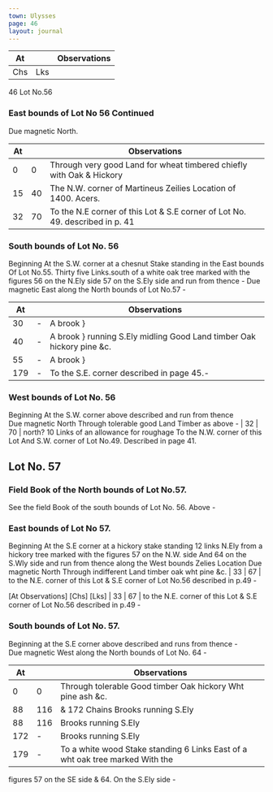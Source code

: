```yaml
---
town: Ulysses
page: 46
layout: journal
---
```


| At |    | Observations |
| -- | -- | ------------ |
| Chs | Lks | |

46
Lot No.56
### East bounds of Lot No 56 Continued

Due magnetic North.

| At |    | Observations |
| -- | -- | ------------ |
| 0 | 0 | Through very good Land for wheat timbered chiefly with Oak & Hickory
| 15 | 40 | The N.W. corner of Martineus Zeilies Location of 1400. Acers.
| 32 | 70 | To the N.E corner of this Lot & S.E corner of Lot No. 49. described in p. 41

### South bounds of Lot No. 56

Beginning At the S.W. corner at a chesnut Stake standing in the East bounds
Of Lot No.55. Thirty five Links.south of a white oak tree marked with the figures 56 on the N.Ely side 57 on the S.Ely side and run from thence - Due magnetic East along the North bounds of Lot No.57 -

| At |    | Observations |
| -- | -- | ------------ |
| 30 | - | A brook }
| 40 | - | A brook } running S.Ely midling Good Land timber Oak hickory pine &c.
| 55 | - | A brook }
| 179 | - | To the S.E. corner described in page 45.-

### West bounds of Lot No. 56

Beginning At the S.W. corner above described and run from thence \
Due magnetic North Through tolerable good Land Timber as above -
| 32 | 70 | north? 10 Links of an allowance for roughage To the N.W. corner of this Lot And S.W. corner of Lot No.49. Described in page 41.

## Lot No. 57

### Field Book of the North bounds of Lot No.57.

See the field Book of the south bounds of Lot No. 56. Above -

### East bounds of Lot No 57.

Beginning At the S.E corner at a hickory stake standing 12 links N.Ely from a hickory tree marked with the figures 57 on the N.W. side And 64 on the S.Wly side and run from thence along the West bounds Zelies Location Due magnetic North Through indifferent Land timber oak wht pine &c.
| 33 | 67 | to the N.E. corner of this Lot & S.E corner of Lot No.56 described in p.49 -

[At          Observations]
[Chs]  [Lks]
| 33 | 67 | to the N.E. corner of this Lot & S.E corner of Lot No.56 described in p.49 -

### South bounds of Lot No. 57.

Beginning at the S.E corner above described and runs from thence - \
Due magnetic West along the North bounds of Lot No. 64 -

| At |    | Observations |
| -- | -- | ------------ |
| 0 | 0 | Through tolerable Good timber Oak hickory Wht pine ash &c.
| 88 | 116 | & 172 Chains Brooks running S.Ely
| 88 | 116 | Brooks running S.Ely
| 172 | - | Brooks running S.Ely
| 179 | - | To a white wood Stake standing 6 Links East of a wht oak tree marked With the
figures 57 on the SE side & 64. On the S.Ely side -

